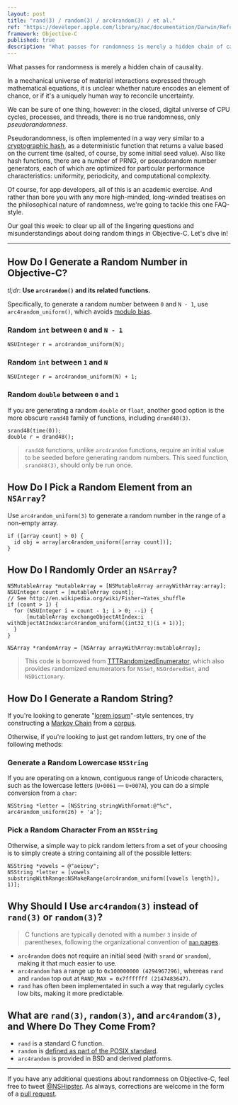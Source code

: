 ```yaml
---
layout: post
title: "rand(3) / random(3) / arc4random(3) / et al."
ref: "https://developer.apple.com/library/mac/documentation/Darwin/Reference/ManPages/man3/arc4random.3.html"
framework: Objective-C
published: true
description: "What passes for randomness is merely a hidden chain of causality. Of course, app developers could care less about philosophy—what they want is code. Thus, our goal this week: to clear up all of the lingering questions and misunderstandings about doing random things in Objective-C"
---
```


What passes for randomness is merely a hidden chain of causality.

In a mechanical universe of material interactions expressed through mathematical equations, it is unclear whether nature encodes an element of chance, or if it's a uniquely human way to reconcile uncertainty.

We can be sure of one thing, however: in the closed, digital universe of CPU cycles, processes, and threads, there is no true randomness, only _pseudorandomness_.

Pseudorandomness, is often implemented in a way very similar to a [cryptographic hash](http://en.wikipedia.org/wiki/Cryptographic_hash_function), as a deterministic function that returns a value based on the current time (salted, of course, by some initial seed value). Also like hash functions, there are a number of <acronym>PRNG</acronym>, or pseudorandom number generators, each of which are optimized for particular performance characteristics: uniformity, periodicity, and computational complexity.

Of course, for app developers, all of this is an academic exercise. And rather than bore you with any more high-minded, long-winded treatises on the philosophical nature of randomness, we're going to tackle this one FAQ-style.

Our goal this week: to clear up all of the lingering questions and misunderstandings about doing random things in Objective-C. Let's dive in!

---

## How Do I Generate a Random Number in Objective-C?

_tl;dr_: **Use `arc4random()` and its related functions.**

Specifically, to generate a random number between `0` and `N - 1`, use `arc4random_uniform()`, which avoids [modulo bias](http://eternallyconfuzzled.com/arts/jsw_art_rand.aspx).

### Random `int` between `0` and `N - 1`

~~~{objective-c}
NSUInteger r = arc4random_uniform(N);
~~~

### Random `int` between `1` and `N`

~~~{objective-c}
NSUInteger r = arc4random_uniform(N) + 1;
~~~

### Random `double` between `0` and `1`

If you are generating a random `double` or `float`, another good option is the more obscure `rand48` family of functions, including `drand48(3)`.

~~~{objective-c}
srand48(time(0));
double r = drand48();
~~~

> `rand48` functions, unlike `arc4random` functions, require an initial value to be seeded before generating random numbers. This seed function, `srand48(3)`, should only be run once.

## How Do I Pick a Random Element from an `NSArray`?

Use `arc4random_uniform(3)` to generate a random number in the range of a non-empty array.

~~~{objective-c}
if ([array count] > 0) {
  id obj = array[arc4random_uniform([array count])];
}
~~~

## How Do I Randomly Order an `NSArray`?

~~~{objective-c}
NSMutableArray *mutableArray = [NSMutableArray arrayWithArray:array];
NSUInteger count = [mutableArray count];
// See http://en.wikipedia.org/wiki/Fisher–Yates_shuffle
if (count > 1) {
  for (NSUInteger i = count - 1; i > 0; --i) {
      [mutableArray exchangeObjectAtIndex:i withObjectAtIndex:arc4random_uniform((int32_t)(i + 1))];
  }
}

NSArray *randomArray = [NSArray arrayWithArray:mutableArray];
~~~

> This code is borrowed from [TTTRandomizedEnumerator](https://github.com/mattt/TTTRandomizedEnumerator), which also provides randomized enumerators for `NSSet`, `NSOrderedSet`, and `NSDictionary`.

## How Do I Generate a Random String?

If you're looking to generate "[lorem ipsum](http://en.wikipedia.org/wiki/Lorem_ipsum)"-style sentences, try constructing a [Markov Chain](http://en.wikipedia.org/wiki/Markov_chain) from a [corpus](http://en.wikipedia.org/wiki/Text_corpus).

Otherwise, if you're looking to just get random letters, try one of the following methods:

### Generate a Random Lowercase `NSString`

If you are operating on a known, contiguous range of Unicode characters, such as the lowercase letters (`U+0061` — `U+007A`), you can do a simple conversion from a `char`:

~~~{objective-c}
NSString *letter = [NSString stringWithFormat:@"%c", arc4random_uniform(26) + 'a'];
~~~

### Pick a Random Character From an `NSString`

Otherwise, a simple way to pick random letters from a set of your choosing is to simply create a string containing all of the possible letters:

~~~{objective-c}
NSString *vowels = @"aeiouy";
NSString *letter = [vowels substringWithRange:NSMakeRange(arc4random_uniform([vowels length]), 1)];
~~~

## Why Should I Use `arc4random(3)` instead of `rand(3)` or `random(3)`?

> C functions are typically denoted with a number `3` inside of parentheses, following the organizational convention of [`man` pages](http://en.wikipedia.org/wiki/Man_page#Manual_sections).

- `arc4random` does not require an initial seed (with `srand` or `srandom`), making it that much easier to use.
- `arc4random` has a range up to `0x100000000 (4294967296)`, whereas `rand` and `random` top out at `RAND_MAX = 0x7fffffff (2147483647)`.
- `rand` has often been implementated in such a way that regularly cycles low bits, making it more predictable.

## What are `rand(3)`, `random(3)`, and `arc4random(3)`, and Where Do They Come From?

- `rand` is a standard C function.
- `random` is [defined as part of the POSIX standard](http://pubs.opengroup.org/onlinepubs/009695399/functions/initstate.html).
- `arc4random` is provided in BSD and derived platforms.

---

If you have any additional questions about randomness on Objective-C, feel free to tweet [@NSHipster](https://twitter.com/NSHipster). As always, corrections are welcome in the form of a [pull request](https://github.com/NSHipster/articles/pulls).
